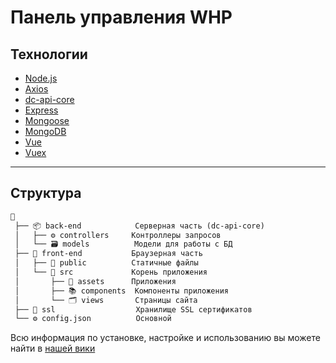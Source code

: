 # Панель управления WHP

## Технологии

* [Node.js](https://github.com/nodejs/node)
* [Axios](https://github.com/axios/axios)
* [dc-api-core](https://github.com/DimaCrafter/dc-api-core)
* [Express](https://github.com/expressjs/express)
* [Mongoose](https://github.com/Automattic/mongoose)
* [MongoDB](https://github.com/mongodb/mongo)
* [Vue](https://github.com/vuejs/vue)
* [Vuex](https://github.com/vuejs/vuex)

---

## Структура

```txt
📙
 ├── 📦 back-end            Серверная часть (dc-api-core)
 │   ├── ⚙️ controllers     Контроллеры запросов
 │   └── 🗃️ models          Модели для работы с БД
 ├── 📰 front-end           Браузерная часть
 │   ├── 📁 public          Статичные файлы
 │   └── 📁 src             Корень приложения
 │       ├── 💽 assets      Приложения
 │       ├── 📚 components  Компоненты приложения
 │       └── 🗂️ views       Страницы сайта
 ├── 🔐 ssl                  Хранилище SSL сертификатов
 └── ⚙️ config.json          Основной 
```

Всю информация по установке, настройке и использованию вы можете найти в [нашей вики](https://github.com/MayerDevelopment/WHP/wiki)
